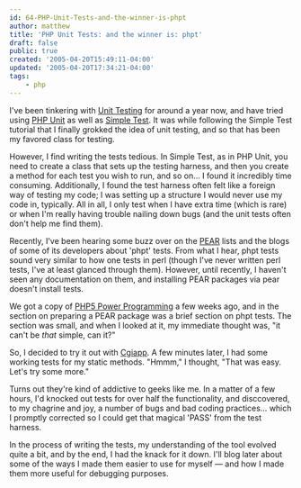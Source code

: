 ```yaml
---
id: 64-PHP-Unit-Tests-and-the-winner-is-phpt
author: matthew
title: 'PHP Unit Tests: and the winner is: phpt'
draft: false
public: true
created: '2005-04-20T15:49:11-04:00'
updated: '2005-04-20T17:34:21-04:00'
tags:
    - php
---
```

I've been tinkering with [Unit Testing](http://www.wikipedia.org/wiki/Unit_testing)
for around a year now, and have tried using [PHP
Unit](http://pear.php.net/package/PHPUnit) as well as
[Simple Test](http://www.lastcraft.com/simple_test.php). It was while following
the Simple Test tutorial that I finally grokked the idea of unit testing, and so
that has been my favored class for testing.

However, I find writing the tests tedious. In Simple Test, as in PHP Unit, you
need to create a class that sets up the testing harness, and then you create a
method for each test you wish to run, and so on… I found it incredibly time
consuming. Additionally, I found the test harness often felt like a foreign way
of testing my code; I was setting up a structure I would never use my code in,
typically. All in all, I only test when I have extra time (which is rare) or
when I'm really having trouble nailing down bugs (and the unit tests often don't
help me find them).

Recently, I've been hearing some buzz over on the [PEAR](http://pear.php.net)
lists and the blogs of some of its developers about 'phpt' tests. From what I
hear, phpt tests sound very similar to how one tests in perl (though I've never
written perl tests, I've at least glanced through them). However, until
recently, I haven't seen any documentation on them, and installing PEAR packages
via pear doesn't install tests.

We got a copy of [PHP5 Power Programming](http://php5powerprogramming.com/) a
few weeks ago, and in the section on preparing a PEAR package was a brief
section on phpt tests. The section was small, and when I looked at it, my
immediate thought was, "it can't be *that* simple, can it?"

So, I decided to try it out with [Cgiapp](http://cgiapp.sourceforge.net/). A few
minutes later, I had some working tests for my static methods. "Hmmm," I
thought, "That was easy. Let's try some more."

Turns out they're kind of addictive to geeks like me. In a matter of a few
hours, I'd knocked out tests for over half the functionality, and disccovered,
to my chagrine and joy, a number of bugs and bad coding practices… which I
promptly corrected so I could get that magical 'PASS' from the test harness.

In the process of writing the tests, my understanding of the tool evolved quite
a bit, and by the end, I had the knack for it down. I'll blog later about some
of the ways I made them easier to use for myself — and how I made them more
useful for debugging purposes.
